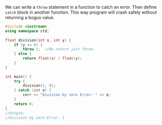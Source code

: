 We can write a `throw` statement in a function to catch an error. Then define `catch` block in another function. This way program will crash safely without returning a bogus value.

```cpp
#include <iostream>  
using namespace std;  
  
float division(int x, int y) {  
    if (y == 0) {  
        throw 1;  //No return just throw.
    } else {  
        return float(x) / float(y);  
    }  
}  
  
int main() {  
    try {  
        division(1, 0);  
    } catch (int e) {  
        cerr << "Division by zero Error: " << e;  
    }  
    return 0;  
}  
//Output;
//Division by zero Error: 1
```
